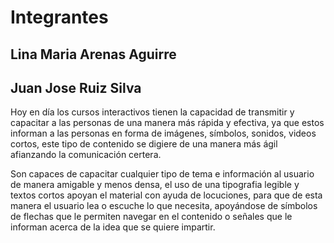 # Integrantes
## Lina Maria Arenas Aguirre
## Juan Jose Ruiz Silva


<p>Hoy en día los cursos interactivos tienen la capacidad de transmitir y capacitar a las personas de una manera más rápida y efectiva, ya que estos informan a las personas en forma de imágenes, símbolos, sonidos, videos cortos, este tipo de contenido se digiere de una manera más ágil afianzando la comunicación certera. </p>
<p>Son capaces de capacitar cualquier tipo de tema e información al usuario de manera amigable y menos densa, el uso de una tipografia legible y textos cortos apoyan el material con ayuda de locuciones, para que de esta manera el usuario lea o escuche lo que necesita, apoyándose de símbolos de flechas que le permiten navegar en el contenido o señales que le informan acerca de la idea que se quiere impartir.</p>
